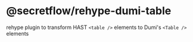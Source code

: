 # @secretflow/rehype-dumi-table

rehype plugin to transform HAST `<table />` elements to Dumi's `<Table />` elements
